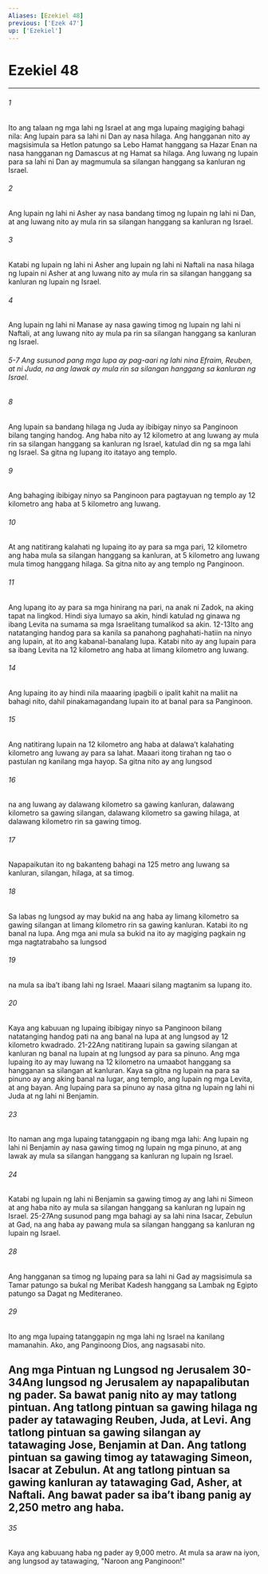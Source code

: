 ```yaml
---
Aliases: [Ezekiel 48]
previous: ['Ezek 47']
up: ['Ezekiel']
---
```

# Ezekiel 48

***


###### 1 


Ito ang talaan ng mga lahi ng Israel at ang mga lupaing magiging bahagi nila: Ang lupain para sa lahi ni Dan ay nasa hilaga. Ang hangganan nito ay magsisimula sa Hetlon patungo sa Lebo Hamat hanggang sa Hazar Enan na nasa hangganan ng Damascus at ng Hamat sa hilaga. Ang luwang ng lupain para sa lahi ni Dan ay magmumula sa silangan hanggang sa kanluran ng Israel. 


###### 2 


Ang lupain ng lahi ni Asher ay nasa bandang timog ng lupain ng lahi ni Dan, at ang luwang nito ay mula rin sa silangan hanggang sa kanluran ng Israel. 


###### 3 


Katabi ng lupain ng lahi ni Asher ang lupain ng lahi ni Naftali na nasa hilaga ng lupain ni Asher at ang luwang nito ay mula rin sa silangan hanggang sa kanluran ng lupain ng Israel. 


###### 4 


Ang lupain ng lahi ni Manase ay nasa gawing timog ng lupain ng lahi ni Naftali, at ang luwang nito ay mula pa rin sa silangan hanggang sa kanluran ng Israel.

###### 5-7 Ang susunod pang mga lupa ay pag-aari ng lahi nina Efraim, Reuben, at ni Juda, na ang lawak ay mula rin sa silangan hanggang sa kanluran ng Israel. 


###### 8 


Ang lupain sa bandang hilaga ng Juda ay ibibigay ninyo sa Panginoon bilang tanging handog. Ang haba nito ay 12 kilometro at ang luwang ay mula rin sa silangan hanggang sa kanluran ng Israel, katulad din ng sa mga lahi ng Israel. Sa gitna ng lupang ito itatayo ang templo. 


###### 9 


Ang bahaging ibibigay ninyo sa Panginoon para pagtayuan ng templo ay 12 kilometro ang haba at 5 kilometro ang luwang. 


###### 10 


At ang natitirang kalahati ng lupaing ito ay para sa mga pari, 12 kilometro ang haba mula sa silangan hanggang sa kanluran, at 5 kilometro ang luwang mula timog hanggang hilaga. Sa gitna nito ay ang templo ng Panginoon. 


###### 11 


Ang lupang ito ay para sa mga hinirang na pari, na anak ni Zadok, na aking tapat na lingkod. Hindi siya lumayo sa akin, hindi katulad ng ginawa ng ibang Levita na sumama sa mga Israelitang tumalikod sa akin. 12-13Ito ang natatanging handog para sa kanila sa panahong paghahati-hatiin na ninyo ang lupain, at ito ang kabanal-banalang lupa. Katabi nito ay ang lupain para sa ibang Levita na 12 kilometro ang haba at limang kilometro ang luwang. 


###### 14 


Ang lupaing ito ay hindi nila maaaring ipagbili o ipalit kahit na maliit na bahagi nito, dahil pinakamagandang lupain ito at banal para sa Panginoon. 


###### 15 


Ang natitirang lupain na 12 kilometro ang haba at dalawaʼt kalahating kilometro ang luwang ay para sa lahat. Maaari itong tirahan ng tao o pastulan ng kanilang mga hayop. Sa gitna nito ay ang lungsod 


###### 16 


na ang luwang ay dalawang kilometro sa gawing kanluran, dalawang kilometro sa gawing silangan, dalawang kilometro sa gawing hilaga, at dalawang kilometro rin sa gawing timog. 


###### 17 


Napapaikutan ito ng bakanteng bahagi na 125 metro ang luwang sa kanluran, silangan, hilaga, at sa timog. 


###### 18 


Sa labas ng lungsod ay may bukid na ang haba ay limang kilometro sa gawing silangan at limang kilometro rin sa gawing kanluran. Katabi ito ng banal na lupa. Ang mga ani mula sa bukid na ito ay magiging pagkain ng mga nagtatrabaho sa lungsod 


###### 19 


na mula sa ibaʼt ibang lahi ng Israel. Maaari silang magtanim sa lupang ito. 


###### 20 


Kaya ang kabuuan ng lupaing ibibigay ninyo sa Panginoon bilang natatanging handog pati na ang banal na lupa at ang lungsod ay 12 kilometro kwadrado. 21-22Ang natitirang lupain sa gawing silangan at kanluran ng banal na lupain at ng lungsod ay para sa pinuno. Ang mga lupaing ito ay may luwang na 12 kilometro na umaabot hanggang sa hangganan sa silangan at kanluran. Kaya sa gitna ng lupain na para sa pinuno ay ang aking banal na lugar, ang templo, ang lupain ng mga Levita, at ang bayan. Ang lupaing para sa pinuno ay nasa gitna ng lupain ng lahi ni Juda at ng lahi ni Benjamin. 


###### 23 


Ito naman ang mga lupaing tatanggapin ng ibang mga lahi: Ang lupain ng lahi ni Benjamin ay nasa gawing timog ng lupain ng mga pinuno, at ang lawak ay mula sa silangan hanggang sa kanluran ng lupain ng Israel. 


###### 24 


Katabi ng lupain ng lahi ni Benjamin sa gawing timog ay ang lahi ni Simeon at ang haba nito ay mula sa silangan hanggang sa kanluran ng lupain ng Israel. 25-27Ang susunod pang mga bahagi ay sa lahi nina Isacar, Zebulun at Gad, na ang haba ay pawang mula sa silangan hanggang sa kanluran ng lupain ng Israel. 


###### 28 


Ang hangganan sa timog ng lupaing para sa lahi ni Gad ay magsisimula sa Tamar patungo sa bukal ng Meribat Kadesh hanggang sa Lambak ng Egipto patungo sa Dagat ng Mediteraneo. 


###### 29 


Ito ang mga lupaing tatanggapin ng mga lahi ng Israel na kanilang mamanahin. Ako, ang Panginoong Dios, ang nagsasabi nito.

## Ang mga Pintuan ng Lungsod ng Jerusalem 30-34Ang lungsod ng Jerusalem ay napapalibutan ng pader. Sa bawat panig nito ay may tatlong pintuan. Ang tatlong pintuan sa gawing hilaga ng pader ay tatawaging Reuben, Juda, at Levi. Ang tatlong pintuan sa gawing silangan ay tatawaging Jose, Benjamin at Dan. Ang tatlong pintuan sa gawing timog ay tatawaging Simeon, Isacar at Zebulun. At ang tatlong pintuan sa gawing kanluran ay tatawaging Gad, Asher, at Naftali. Ang bawat pader sa ibaʼt ibang panig ay 2,250 metro ang haba. 


###### 35 


Kaya ang kabuuang haba ng pader ay 9,000 metro. At mula sa araw na iyon, ang lungsod ay tatawaging, "Naroon ang Panginoon!"
